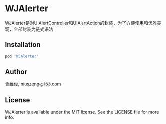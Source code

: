 # WJAlerter
WJAlerter是对UIAlertController和UIAlertAction的封装，为了方便使用和优雅美观，全部封装为链式语法


## Installation

```ruby
pod 'WJAlerter'
```

## Author

曾维俊, niuszeng@163.com

## License

WJAlerter is available under the MIT license. See the LICENSE file for more info.
